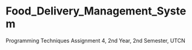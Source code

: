 # Food_Delivery_Management_System
Programming Techniques Assignment 4, 2nd Year,  2nd Semester, UTCN

